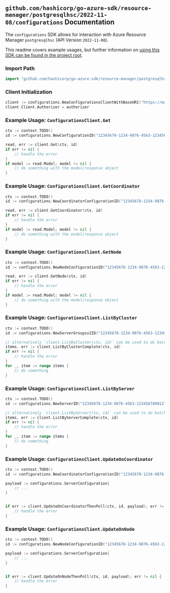 
## `github.com/hashicorp/go-azure-sdk/resource-manager/postgresqlhsc/2022-11-08/configurations` Documentation

The `configurations` SDK allows for interaction with Azure Resource Manager `postgresqlhsc` (API Version `2022-11-08`).

This readme covers example usages, but further information on [using this SDK can be found in the project root](https://github.com/hashicorp/go-azure-sdk/tree/main/docs).

### Import Path

```go
import "github.com/hashicorp/go-azure-sdk/resource-manager/postgresqlhsc/2022-11-08/configurations"
```


### Client Initialization

```go
client := configurations.NewConfigurationsClientWithBaseURI("https://management.azure.com")
client.Client.Authorizer = authorizer
```


### Example Usage: `ConfigurationsClient.Get`

```go
ctx := context.TODO()
id := configurations.NewConfigurationID("12345678-1234-9876-4563-123456789012", "example-resource-group", "clusterName", "configurationName")

read, err := client.Get(ctx, id)
if err != nil {
	// handle the error
}
if model := read.Model; model != nil {
	// do something with the model/response object
}
```


### Example Usage: `ConfigurationsClient.GetCoordinator`

```go
ctx := context.TODO()
id := configurations.NewCoordinatorConfigurationID("12345678-1234-9876-4563-123456789012", "example-resource-group", "clusterName", "configurationName")

read, err := client.GetCoordinator(ctx, id)
if err != nil {
	// handle the error
}
if model := read.Model; model != nil {
	// do something with the model/response object
}
```


### Example Usage: `ConfigurationsClient.GetNode`

```go
ctx := context.TODO()
id := configurations.NewNodeConfigurationID("12345678-1234-9876-4563-123456789012", "example-resource-group", "clusterName", "configurationName")

read, err := client.GetNode(ctx, id)
if err != nil {
	// handle the error
}
if model := read.Model; model != nil {
	// do something with the model/response object
}
```


### Example Usage: `ConfigurationsClient.ListByCluster`

```go
ctx := context.TODO()
id := configurations.NewServerGroupsv2ID("12345678-1234-9876-4563-123456789012", "example-resource-group", "clusterName")

// alternatively `client.ListByCluster(ctx, id)` can be used to do batched pagination
items, err := client.ListByClusterComplete(ctx, id)
if err != nil {
	// handle the error
}
for _, item := range items {
	// do something
}
```


### Example Usage: `ConfigurationsClient.ListByServer`

```go
ctx := context.TODO()
id := configurations.NewServerID("12345678-1234-9876-4563-123456789012", "example-resource-group", "clusterName", "serverName")

// alternatively `client.ListByServer(ctx, id)` can be used to do batched pagination
items, err := client.ListByServerComplete(ctx, id)
if err != nil {
	// handle the error
}
for _, item := range items {
	// do something
}
```


### Example Usage: `ConfigurationsClient.UpdateOnCoordinator`

```go
ctx := context.TODO()
id := configurations.NewCoordinatorConfigurationID("12345678-1234-9876-4563-123456789012", "example-resource-group", "clusterName", "configurationName")

payload := configurations.ServerConfiguration{
	// ...
}


if err := client.UpdateOnCoordinatorThenPoll(ctx, id, payload); err != nil {
	// handle the error
}
```


### Example Usage: `ConfigurationsClient.UpdateOnNode`

```go
ctx := context.TODO()
id := configurations.NewNodeConfigurationID("12345678-1234-9876-4563-123456789012", "example-resource-group", "clusterName", "configurationName")

payload := configurations.ServerConfiguration{
	// ...
}


if err := client.UpdateOnNodeThenPoll(ctx, id, payload); err != nil {
	// handle the error
}
```
